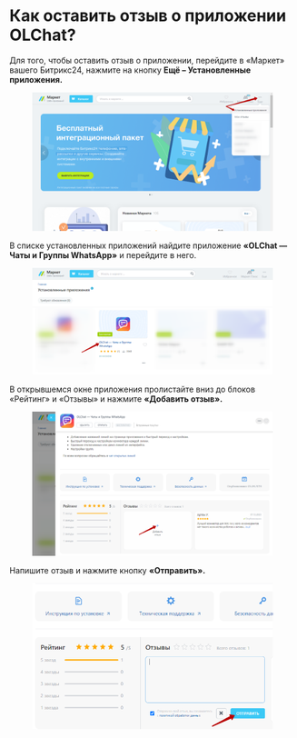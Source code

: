 # Как оставить отзыв о приложении OLChat?

Для того, чтобы оставить отзыв о приложении, перейдите в «Маркет» вашего Битрикс24, нажмите на кнопку **Ещё – Установленные приложения.**

<figure><img src="../.gitbook/assets/image (7) (1) (1) (1).png" alt=""><figcaption></figcaption></figure>

В списке установленных приложений найдите приложение **«OLChat — Чаты и Группы WhatsApp»** и перейдите в него.

<figure><img src="../.gitbook/assets/image (1) (1) (1) (1) (1) (1) (1) (1) (1) (1) (1) (1) (1) (1) (1) (1) (1) (1) (1) (1) (1) (1) (1) (1) (1).png" alt=""><figcaption></figcaption></figure>

В открывшемся окне приложения пролистайте вниз до блоков «Рейтинг» и «Отзывы» и нажмите **«Добавить отзыв».**

<figure><img src="../.gitbook/assets/image (3) (1) (1) (1) (1) (1) (1) (1) (1) (1).png" alt=""><figcaption></figcaption></figure>

Напишите отзыв и нажмите кнопку **«Отправить».**

<figure><img src="../.gitbook/assets/image (4) (1) (1) (1) (1) (1) (1) (1).png" alt=""><figcaption></figcaption></figure>
